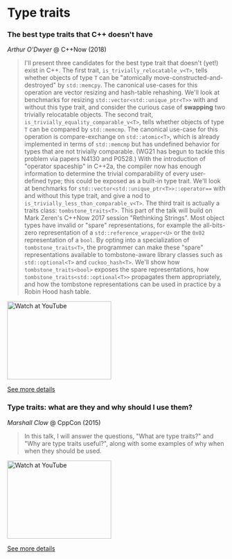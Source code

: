 # Type traits
### The best type traits that C++ doesn't have

*Arthur O'Dwyer* @ C++Now (2018)

> I'll present three candidates for the best type trait that doesn't (yet!) exist in C++. The first trait, `is_trivially_relocatable_v<T>`, tells whether objects of type `T` can be "atomically move-constructed-and-destroyed" by `std::memcpy`. The canonical use-cases for this operation are vector resizing and hash-table rehashing. We'll look at benchmarks for resizing `std::vector<std::unique_ptr<T>>` with and without this type trait, and consider the curious case of **swapping** two trivially relocatable objects. The second trait, `is_trivially_equality_comparable_v<T>`, tells whether objects of type `T` can be compared by `std::memcmp`. The canonical use-case for this operation is compare-exchange on `std::atomic<T>`, which is already implemented in terms of `std::memcmp` but has undefined behavior for types that are not trivially comparable. (WG21 has begun to tackle this problem via papers N4130 and P0528.) With the introduction of "operator spaceship" in C++2a, the compiler now has enough information to determine the trivial comparability of every user-defined type; this could be exposed as a built-in type trait. We'll look at benchmarks for `std::vector<std::unique_ptr<T>>::operator==` with and without this type trait, and give a nod to `is_trivially_less_than_comparable_v<T>`. The third trait is actually a traits class: `tombstone_traits<T>`. This part of the talk will build on Mark Zeren's C++Now 2017 session "Rethinking Strings". Most object types have invalid or "spare" representations, for example the all-bits-zero representation of a `std::reference_wrapper<U>` or the `0x02` representation of a `bool`. By opting into a specialization of `tombstone_traits<T>`, the programmer can make these "spare" representations available to tombstone-aware library classes such as `std::optional<T>` and `cuckoo_hash<T>`. We'll show how `tombstone_traits<bool>` exposes the spare representations, how `tombstone_traits<std::optional<T>>` propagates them appropriately, and how the tombstone representations can be used in practice by a Robin Hood hash table.

<a href="http://www.youtube.com/watch?feature=player_embedded&v=MWBfmmg8-Yo" target="_blank"><img src="http://img.youtube.com/vi/MWBfmmg8-Yo/0.jpg" alt="Watch at YouTube" width="240" height="180"></a>

[See more details](https://cppnow2018.sched.com/event/ae35e6b500090e00c295aeeef68762c0)

### Type traits: what are they and why should I use them?

*Marshall Clow* @ CppCon (2015)

> In this talk, I will answer the questions, "What are type traits?" and "Why are type traits useful?", along with some examples of why when when they should be used.

<a href="http://www.youtube.com/watch?feature=player_embedded&v=VvbTP_k_Df4" target="_blank"><img src="http://img.youtube.com/vi/VvbTP_k_Df4/0.jpg" alt="Watch at YouTube" width="240" height="180"></a>

[See more details](https://cppcon2015.sched.com/event/3vci/type-traits-what-are-they-and-why-should-i-use-them)

